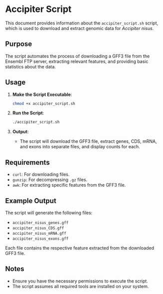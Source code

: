
# Accipiter Script

This document provides information about the `accipiter_script.sh` script, which is used to download and extract genomic data for *Accipiter nisus*.

## Purpose

The script automates the process of downloading a GFF3 file from the Ensembl FTP server, extracting relevant features, and providing basic statistics about the data.

## Usage

1. **Make the Script Executable**:
   ```bash
   chmod +x accipiter_script.sh
   ```

2. **Run the Script**:
   ```bash
   ./accipiter_script.sh
   ```

3. **Output**:
   - The script will download the GFF3 file, extract genes, CDS, mRNA, and exons into separate files, and display counts for each.

## Requirements

- `curl`: For downloading files.
- `gunzip`: For decompressing `.gz` files.
- `awk`: For extracting specific features from the GFF3 file.

## Example Output

The script will generate the following files:
- `accipiter_nisus_genes.gff`
- `accipiter_nisus_CDS.gff`
- `accipiter_nisus_mRNA.gff`
- `accipiter_nisus_exons.gff`

Each file contains the respective feature extracted from the downloaded GFF3 file.

## Notes

- Ensure you have the necessary permissions to execute the script.
- The script assumes all required tools are installed on your system.

